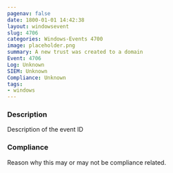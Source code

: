 ```yaml
---
pagenav: false
date: 1800-01-01 14:42:38
layout: windowsevent
slug: 4706
categories: Windows-Events 4700
image: placeholder.png
summary: A new trust was created to a domain
Event: 4706
Log: Unknown
SIEM: Unknown
Compliance: Unknown
tags:
- windows
---
```


### Description

Description of the event ID

### Compliance

Reason why this may or may not be compliance related.
